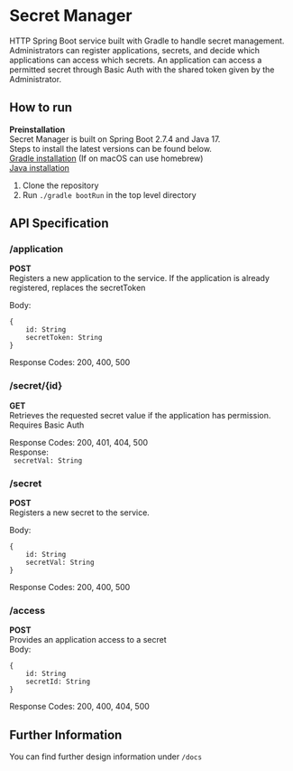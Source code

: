 # Secret Manager
HTTP Spring Boot service built with Gradle to handle secret management. Administrators can register applications, secrets, and decide which applications can access which secrets. An application can access a permitted secret through Basic Auth with the shared token given by the Administrator.   

## How to run
**Preinstallation**  
Secret Manager is built on Spring Boot 2.7.4 and Java 17.  
Steps to install the latest versions can be found below.   
[Gradle installation](https://gradle.org/install/) (If on macOS can use homebrew)  
[Java installation](https://www.oracle.com/java/technologies/downloads/)

1. Clone the repository
2. Run `./gradle bootRun` in the top level directory

## API Specification
### /application
**POST**  
Registers a new application to the service. If the application is already registered, replaces the secretToken  

Body:
```
{  
    id: String  
    secretToken: String  
}  
```
Response Codes: 200, 400, 500

### /secret/{id}
**GET**  
Retrieves the requested secret value if the application has permission. Requires Basic Auth

Response Codes: 200, 401, 404, 500  
Response:   
``` secretVal: String```

### /secret
**POST**  
Registers a new secret to the service.

Body:
```
{  
    id: String  
    secretVal: String  
}  
```


Response Codes: 200, 400, 500

### /access
**POST**  
Provides an application access to a secret  
Body:

```
{
    id: String
    secretId: String
}
```

Response Codes: 200, 400, 404, 500

## Further Information
You can find further design information under `/docs`

